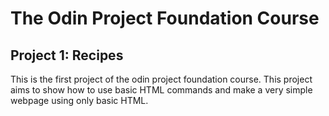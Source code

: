 # The Odin Project Foundation Course

## Project 1: Recipes

This is the first project of the odin project foundation course.
This project aims to show how to use basic HTML commands and make a very simple webpage using only basic HTML.
